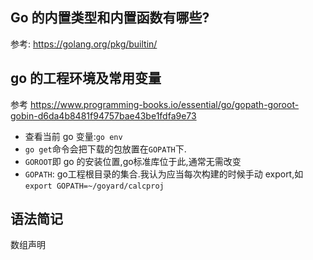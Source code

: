 ## Go 的内置类型和内置函数有哪些?

参考: https://golang.org/pkg/builtin/

## go 的工程环境及常用变量

参考 https://www.programming-books.io/essential/go/gopath-goroot-gobin-d6da4b8481f94757bae43be1fdfa9e73

- 查看当前 go 变量:`go env`
- `go get`命令会把下载的包放置在`GOPATH`下.
- `GOROOT`即 go 的安装位置,go标准库位于此,通常无需改变
- `GOPATH`: go工程根目录的集合.我认为应当每次构建的时候手动 export,如`export GOPATH=~/goyard/calcproj`

## 语法简记

数组声明

